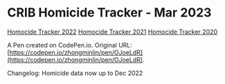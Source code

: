 # CRIB Homicide Tracker - Mar 2023

[Homocide Tracker 2022](https://the-crib-org.github.io/homicide-tracker/)
[Homocide Tracker 2021](https://the-crib-homicide-tracker.netlify.app/)
[Homocide Tracker 2020](https://www.the-crib.org/homicide-tracker.html)

A Pen created on CodePen.io. Original URL: [https://codepen.io/zhongminlin/pen/OJoeLdR](https://codepen.io/zhongminlin/pen/OJoeLdR).

Changelog:
Homicide data now up to Dec 2022
